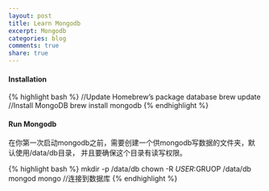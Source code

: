 ```yaml
---
layout: post
title: Learn Mongodb
excerpt: Mongodb
categories: blog
comments: true
share: true
---
```


#### Installation

{% highlight bash %}
//Update Homebrew’s package database
brew update
//Install MongoDB
brew install mongodb
{% endhighlight %}

#### Run Mongodb

在你第一次启动mongodb之前，需要创建一个供mongodb写数据的文件夹，默认使用/data/db目录，
并且要确保这个目录有读写权限。

{% highlight bash %}
mkdir -p /data/db
chown -R $USER:$GRUOP /data/db
mongod
mongo //连接到数据库
{% endhighlight %}